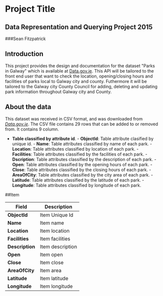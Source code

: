 # Project Title
## Data Representation and Querying Project 2015
###Sean Fitzpatrick

## Introduction
This project provides the design and documentation for the dataset "Parks in Galway" which is available at [Data.gov.ie](http://data.gov.ie). This API will be tailored to the front end user that want to check the location, opening/closing hours and facilities of parks local to Galway city and county. Futhermore it will be tailored to the Galway city County Council for adding, deleting and updating park information throughout Galway city and County.

## About the data
This dataset was received in CSV format, and was downloaded from [*Data.gov.ie*](https://data.gov.ie/dataset/parks-in-galway-city).
The CSV file contains 29 rows that can be added to or removed from. It contains 9 column.
   - **Table classified by attribute id**.
    - **ObjectId**: Table attribute clasified by unique id.
    - **Name**: Table attributes classified by name of each park.
    - **Location**: Table attributes classified by location of each park.
    - **Facilities**: Table attributes classified by the facilities of each park.
    - **Dscription**: Table attributes classified by the description of each park.
    - **Open**: Table attributes classified by the opening hours of each park.
    - **Close**: Table attributes classified by the closing hours of each park.
    - **AreaOfCity**: Table attributes classified by the city area of each park.
    - **Latitude**: Table attributes classified by the latitude of each park.
    - **Longitude**: Table attributes classified by longitude of each park.
    

##Item

Field | Description
------|------------
**ObjectId** | Item Unique Id
**Name** | Item name
**Location** | Item location
**Facilities** | Item facilities
**Description** | Item description
**Open** | Item open
**Close** | Item close
**AreaOfCity** | Item area
**Latitude** | Item latitude
**Longitude** | Item longitude





